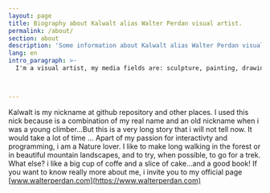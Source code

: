 ```yaml
---
layout: page
title: Biography about Kalwalt alias Walter Perdan visual artist.
permalink: /about/
section: about
description: 'Some information about Kalwalt alias Walter Perdan visual artist. See the attached link for more.'
lang: en
intro_paragraph: >-
  I'm a visual artist, my media fields are: sculpture, painting, drawing, 3d, coding and interactivity



---
```


Kalwalt is my nickname at github repository and other places. I used this nick because is a combination of my real name and
  an old nickname when i was a young climber...But this is a very long story that i will not tell now. It would take a lot of time ...
  Apart of my passion for interactivty and programming, i am a Nature lover. I like to make long walking in the forest or
  in beautiful mountain landscapes, and to try, when possible, to go for a trek.
  What else? i like a big cup of coffe and a slice of cake...and a good book!
  If you want to know really more about me, i invite you to my official page
    [www.walterperdan.com](https://www.walterperdan.com)
